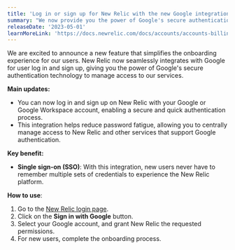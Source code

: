 ```yaml
---
title: 'Log in or sign up for New Relic with the new Google integration'
summary: "We now provide you the power of Google's secure authentication technology to manage access to New Relic services."
releaseDate: '2023-05-01'
learnMoreLink: 'https://docs.newrelic.com/docs/accounts/accounts-billing/account-setup/login-options'
---
```


We are excited to announce a new feature that simplifies the onboarding experience for our users. New Relic now seamlessly integrates with Google for user log in and sign up, giving you the power of Google's secure authentication technology to manage access to our services.

**Main updates:**

* You can now log in and sign up on New Relic with your Google or Google Workspace account, enabling a secure and quick authentication process.
* This integration helps reduce password fatigue, allowing you to centrally manage access to New Relic and other services that support Google authentication.

**Key benefit:** 

* **Single sign-on (SSO)**: With this integration, new users never have to remember multiple sets of credentials to experience the New Relic platform.

**How to use**:

1. Go to the [New Relic login page](https://login.newrelic.com/login).
2. Click on the **Sign in with Google** button.
3. Select your Google account, and grant New Relic the requested permissions.
4. For new users, complete the onboarding process.
